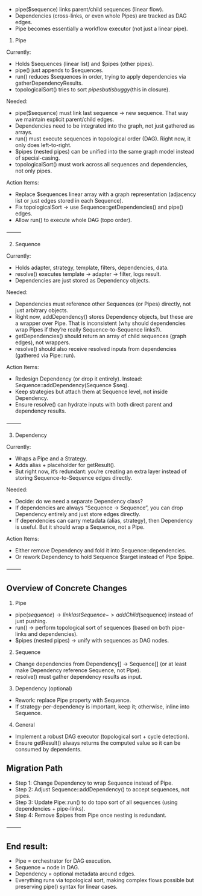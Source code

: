 - pipe($sequence) links parent/child sequences (linear flow).
- Dependencies (cross-links, or even whole Pipes) are tracked as DAG edges.
- Pipe becomes essentially a workflow executor (not just a linear pipe).


1. Pipe

Currently:

- Holds $sequences (linear list) and $pipes (other pipes).
- pipe() just appends to $sequences.
- run() reduces $sequences in order, trying to apply dependencies via gatherDependencyResults.
- topologicalSort() tries to sort $pipes but is buggy ($this in closure).

Needed:

- pipe($sequence) must link last sequence → new sequence. That way we maintain explicit parent/child edges.
- Dependencies need to be integrated into the graph, not just gathered as arrays.
- run() must execute sequences in topological order (DAG). Right now, it only does left-to-right.
- $pipes (nested pipes) can be unified into the same graph model instead of special-casing.
- topologicalSort() must work across all sequences and dependencies, not only pipes.

Action Items:

- Replace $sequences linear array with a graph representation (adjacency list or just edges stored in each Sequence).
- Fix topologicalSort → use Sequence::getDependencies() and pipe() edges.
- Allow run() to execute whole DAG (topo order).

⸻

2. Sequence

Currently:

- Holds adapter, strategy, template, filters, dependencies, data.
- resolve() executes template → adapter → filter, logs result.
- Dependencies are just stored as Dependency objects.

Needed:

- Dependencies must reference other Sequences (or Pipes) directly, not just arbitrary objects.
- Right now, addDependency() stores Dependency objects, but these are a wrapper over Pipe. That is inconsistent (why
  should dependencies wrap Pipes if they’re really Sequence-to-Sequence links?).
- getDependencies() should return an array of child sequences (graph edges), not wrappers.
- resolve() should also receive resolved inputs from dependencies (gathered via Pipe::run).

Action Items:

- Redesign Dependency (or drop it entirely). Instead: Sequence::addDependency(Sequence $seq).
- Keep strategies but attach them at Sequence level, not inside Dependency.
- Ensure resolve() can hydrate inputs with both direct parent and dependency results.

⸻

3. Dependency

Currently:

- Wraps a Pipe and a Strategy.
- Adds alias + placeholder for getResult().
- But right now, it’s redundant: you’re creating an extra layer instead of storing Sequence-to-Sequence edges directly.

Needed:

- Decide: do we need a separate Dependency class?
- If dependencies are always “Sequence → Sequence”, you can drop Dependency entirely and just store edges directly.
- If dependencies can carry metadata (alias, strategy), then Dependency is useful. But it should wrap a Sequence, not a
  Pipe.

Action Items:

- Either remove Dependency and fold it into Sequence::dependencies.
- Or rework Dependency to hold Sequence $target instead of Pipe $pipe.

⸻

## Overview of Concrete Changes

1. Pipe

- pipe($sequence) → link lastSequence->addChild($sequence) instead of just pushing.
- run() → perform topological sort of sequences (based on both pipe-links and dependencies).
- $pipes (nested pipes) → unify with sequences as DAG nodes.

2. Sequence

- Change dependencies from Dependency[] → Sequence[] (or at least make Dependency reference Sequence, not Pipe).
- resolve() must gather dependency results as input.

3. Dependency (optional)

- Rework: replace Pipe property with Sequence.
- If strategy-per-dependency is important, keep it; otherwise, inline into Sequence.

4. General

- Implement a robust DAG executor (topological sort + cycle detection).
- Ensure getResult() always returns the computed value so it can be consumed by dependents.

## Migration Path 

- Step 1: Change Dependency to wrap Sequence instead of Pipe.
- Step 2: Adjust Sequence::addDependency() to accept sequences, not pipes.
- Step 3: Update Pipe::run() to do topo sort of all sequences (using dependencies + pipe-links).
- Step 4: Remove $pipes from Pipe once nesting is redundant.

⸻

## End result:

- Pipe = orchestrator for DAG execution.
- Sequence = node in DAG.
- Dependency = optional metadata around edges.
- Everything runs via topological sort, making complex flows possible but preserving pipe() syntax for linear cases.
